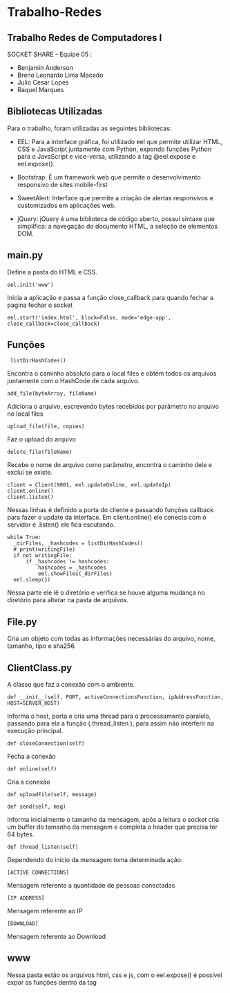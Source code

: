 # Trabalho-Redes

## Trabalho Redes de Computadores I

SOCKET SHARE - Equipe 05 : 
* Benjamin Anderson
* Breno Leonardo Lima Macedo
* Julio Cesar Lopes
* Raquel Marques

## Bibliotecas Utilizadas

Para o trabalho, foram utilizadas as seguintes bibliotecas:

* EEL: Para a interface gráfica, foi utilizado eel que permite utilizar HTML, CSS e JavaScript  juntamente com Python, expondo funções Python para o JavaScript e vice-versa, utilizando a tag @eel.expose e eel.expose().

* Bootstrap: É um framework web que permite o desenvolvimento responsivo de sites mobile-first

* SweetAlert: Interface que permite a criação de alertas responsivos e customizados em aplicações web. 

* jQuery: jQuery é uma biblioteca de código aberto, possui sintaxe que simplifica: a navegação do documento HTML, a seleção de elementos DOM.

## main.py

Define a pasta do HTML e CSS.

```
eel.init('www')
```

Inicia a aplicação e passa a função close_callback para quando fechar a pagina fechar o socket

```
eel.start('index.html', block=False, mode='edge-app', close_callback=close_callback)
```

## Funções
```
 listDirHashCodes()
```

Encontra o caminho absoluto para o local files e obtém todos os arquivos juntamente com o HashCode de cada arquivo.
```
add_file(byteArray, fileName)
```

Adiciona o arquivo, escrevendo bytes recebidos por parâmetro no arquivo no local files 

```
upload_file(file, copies)
```
Faz o upload do arquivo

```
delete_file(fileName)
```

Recebe o nome do arquivo como parâmetro, encontra o caminho dele e exclui se existe.

```
client = Client(9001, eel.updateOnline, eel.updateIp)
client.online()
client.listen()
```

Nessas linhas é definido a porta do cliente e passando funções callback para fazer o update da interface. Em client.online() ele conecta com o servidor e .listen() ele fica escutando.
 
 ```
while True:
   _dirFiles, _hashcodes = listDirHashCodes()
   # print(writingFile)
   if not writingFile:
       if _hashcodes != hashcodes:
           hashcodes = _hashcodes
           eel.showFiles(_dirFiles)
   eel.sleep(1)
```

Nessa parte ele lê o diretório e  verifica se houve alguma mudança no diretório para alterar na pasta de arquivos.

## File.py

Cria um objeto com todas as informações necessárias do arquivo, nome, tamanho, tipo e sha256.

## ClientClass.py

A classe que faz a conexão com o ambiente.

```
def __init__(self, PORT, activeConnectionsFunction, ipAddressFunction, HOST=SERVER_HOST)
```
Informa o host, porta e cria uma thread para o processamento paralelo, passando para ela a função (.thread_listen ), para assim não interferir na execução principal.  

```
def closeConnection(self)
```

Fecha a conexão

```
def online(self)
```

Cria a conexão

```
def uploadFile(self, message)
```

```
def send(self, msg)
```

Informa inicialmente o tamanho da mensagem, após a leitura o socket cria um buffer do tamanho da mensagem e completa o header que precisa ter 64 bytes.

```
def thread_listen(self)
```

Dependendo do inicio da mensagem toma determinada ação:

```
[ACTIVE CONNECTIONS]
```
Mensagem referente a quantidade de pessoas conectadas

```
[IP ADDRESS]
```

Mensagem referente ao IP

```
[DOWNLOAD]
```

Mensagem referente ao Download

## www

Nessa pasta estão os arquivos html, css e js, com o eel.expose() é possível expor as funções dentro da tag <script> para o python 

## Melhorias

* O menu lateral na esquerda tem as opções de Uploads e Downloads, em uma melhoria de versão, seria interessante adicionar o horário e mais informações de cada upload e download de arquivos.

* A tabela de arquivos locais tem um pequeno erro que ao excluir todos os arquivos o botão trava e não conseguimos adicionar arquivos novamente.

## Referências

* Tanenbaum, A.S., Redes de Computadores, Tradução da 4a Edição, Editora Campus, 2003.
* Stallings, W., Redes e Sistemas de Comunicação de Dados, Editora Campus, 2005.
* COMER, D. E. Interligação de Redes com TCP/IP, Vol. I: Princípios, Protocolos e Arquitetura.
5a ed., Ed. Campus, 2006.
* PAULA FILHO, W.P. Multimídia: Conceitos e Aplicações. LTC editora, Rio de Janeiro, 2000.
* LOPES, Raquel V., SAUVÉ, Jacques P. e NICOLLETTI, Pedro S. Melhores Práticas para
Gerência de Redes de Computadores. E
Kurose, J., Ross, K., Redes de Computadores e a Internet - Uma Abordagem Top-Down, 6a
Edição. Addison Wesley, 2013.
* Kurose, J., Ross, K., Computer Networking, 7th. Ed., Addison-Wesley, 2016.

* https://realpython.com/python-sockets/